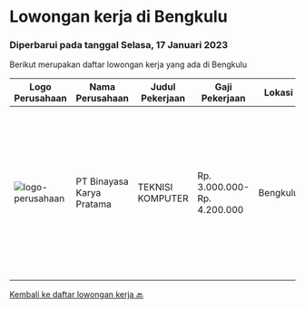 
  # Lowongan kerja di Bengkulu

  ### Diperbarui pada tanggal Selasa, 17 Januari 2023

  Berikut merupakan daftar lowongan kerja yang ada di Bengkulu

  |Logo Perusahaan | Nama Perusahaan | Judul Pekerjaan | Gaji Pekerjaan | Lokasi | Deskripsi | Tanggal diunggah | Pranala |
  | -------------- | --------------- | --------------- | --------- | --------- | -------------- | ------- | ----------- |
  |![logo-perusahaan](https://image-service-cdn.seek.com.au/7683c13df98531e06c6746a4aaa4a41636e7bb3a/ee4dce1061f3f616224767ad58cb2fc751b8d2dc)|PT Binayasa Karya Pratama|TEKNISI KOMPUTER|Rp. 3.000.000-Rp. 4.200.000|Bengkulu|Tanggung Jawab Pekerjaan: Melakukan pemantauan terhadap perangkat serta maintenance yang bersifat preventif seperti update patch Operating System dan...|Jumat, 23 Desember 2022|https://www.jobstreet.co.id/id/job/teknisi-komputer-4154664?token=0~5d0ee3e6-7c67-42b7-9c34-3e28138cfb21&sectionRank=1&jobId=jobstreet-id-job-4154664|


  [Kembali ke daftar lowongan kerja 🔙](../README.md#daftar-lowongan-kerja)
  